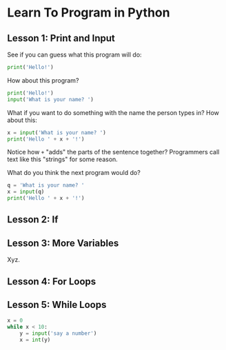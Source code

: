 # Learn To Program in Python

## Lesson 1: Print and Input

See if you can guess what this program will do:

```python
print('Hello!')
```

How about this program?

```python
print('Hello!')
input('What is your name? ')
```

What if you want to do something with the name the person types in? How about this:

```python
x = input('What is your name? ')
print('Hello ' + x + '!')
```

Notice how `+` "adds" the parts of the sentence together? Programmers call text like this "strings" for some reason.

What do you think the next program would do?

```python
q = 'What is your name? '
x = input(q)
print('Hello ' + x + '!')
```


## Lesson 2: If

## Lesson 3: More Variables

Xyz.

## Lesson 4: For Loops

## Lesson 5: While Loops

```python
x = 0
while x < 10:
    y = input('say a number')
    x = int(y)
```